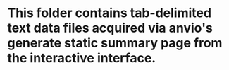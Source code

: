 # This folder contains tab-delimited text data files acquired via anvio's generate static summary page from the interactive interface.
